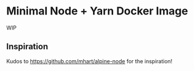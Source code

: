 # Minimal Node + Yarn Docker Image

WIP

## Inspiration
Kudos to https://github.com/mhart/alpine-node for the inspiration!